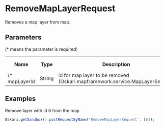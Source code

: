 # RemoveMapLayerRequest

Removes a map layer from map.

## Parameters

(* means the parameter is required)

<table class="table">
<tr>
  <th> Name</th><th> Type</th><th> Description</th><th> Default value</th>
</tr>
<tr>
  <td> \* mapLayerId </td><td> String </td><td> id for map layer to be removed (Oskari.mapframework.service.MapLayerService) </td><td> </td>
</tr>
</table>

## Examples

Remove layer with id 6 from the map.

```javascript
Oskari.getSandbox().postRequestByName('RemoveMapLayerRequest', [6]);
```

